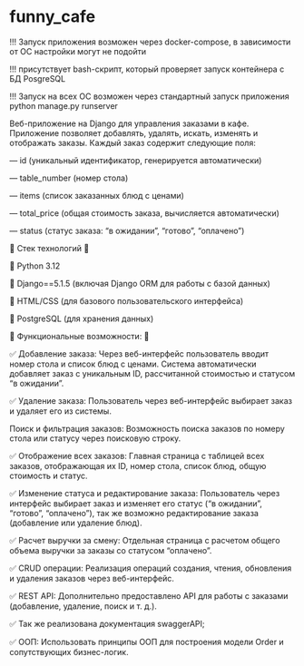 # funny_cafe
!!! Запуск приложения возможен через docker-compose, в зависимости от ОС настройки могут не подойти 

!!! присутствует bash-скрипт, который проверяет запуск контейнера с БД PosgreSQL

!!! Запуск на всех ОС возможен через стандартный запуск приложения python manage.py runserver


Веб-приложение на Django для управления заказами в кафе. 
Приложение позволяет добавлять, удалять, искать, изменять и отображать заказы. Каждый заказ содержит следующие поля:

— id (уникальный идентификатор, генерируется автоматически)

— table_number (номер стола)

— items (список заказанных блюд с ценами)

— total_price (общая стоимость заказа, вычисляется автоматически)

— status (статус заказа: “в ожидании”, “готово”, “оплачено”)

📌 Стек технологий 📌

📌 Python 3.12

📌 Django==5.1.5 (включая Django ORM для работы с базой данных)

📌 HTML/CSS (для базового пользовательского интерфейса)

📌 PostgreSQL (для хранения данных)



📌 Функциональные возможности: 📌

✅ Добавление заказа:
Через веб-интерфейс пользователь вводит номер стола и список блюд с ценами. Система автоматически добавляет заказ с уникальным ID, рассчитанной стоимостью и статусом “в ожидании”.

✅ Удаление заказа:
Пользователь через веб-интерфейс выбирает заказ и удаляет его из системы.

Поиск и фильтрация заказов:
Возможность поиска заказов по номеру стола или статусу через поисковую строку.

✅ Отображение всех заказов:
Главная страница с таблицей всех заказов, отображающая их ID, номер стола, список блюд, общую стоимость и статус.

✅ Изменение статуса и редактирование заказа:
Пользователь через интерфейс выбирает заказ и изменяет его статус (“в ожидании”, “готово”, “оплачено”), так же возможно редактирование заказа (добавление или удаление блюд).

✅ Расчет выручки за смену:
Отдельная страница с расчетом общего объема выручки за заказы со статусом “оплачено”.

✅ CRUD операции: Реализация операций создания, чтения, обновления и удаления заказов через веб-интерфейс.

✅ REST API: Дополнительно предоставлено API для работы с заказами (добавление, удаление, поиск и т. д.).

✅ Так же реализована документация swaggerAPI;

✅ ООП: Использовать принципы ООП для построения модели Order и сопутствующих бизнес-логик.
